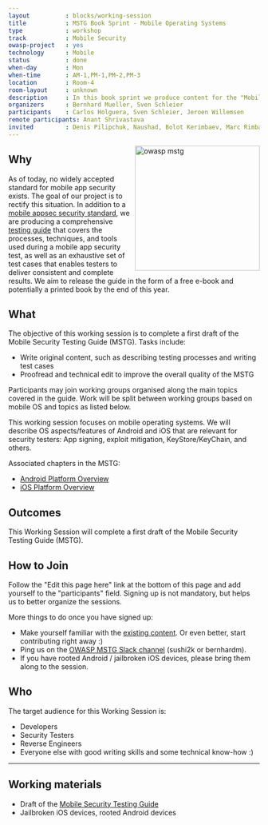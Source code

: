 ```yaml
---
layout          : blocks/working-session
title           : MSTG Book Sprint - Mobile Operating Systems
type            : workshop
track           : Mobile Security
owasp-project   : yes
technology      : Mobile
status          : done
when-day        : Mon
when-time       : AM-1,PM-1,PM-2,PM-3
location        : Room-4
room-layout     : unknown
description     : In this book sprint we produce content for the "Mobile Operating Systems" chapter of the Mobile Security Testing Guide.
organizers      : Bernhard Mueller, Sven Schleier
participants    : Carlos Holguera, Sven Schleier, Jeroen Willemsen
remote participants: Anant Shrivastava
invited         : Denis Pilipchuk, Naushad, Bolot Kerimbaev, Marc Rimbau, Alexander Antukh, Johanna Curiel
---
```


<img src="https://media.githubusercontent.com/media/OWASP/owasp-mstg/master/Document/Images/titlepage-small.jpg" width="250px" align="right" alt="owasp mstg"/>

## Why

As of today, no widely accepted standard for mobile app security exists. The goal of our project is to rectify this situation. In addition to a [mobile appsec security standard](https://github.com/OWASP/owasp-masvs), we are producing a comprehensive [testing guide](https://github.com/OWASP/owasp-mstg) that covers the processes, techniques, and tools used during a mobile app security test, as well as an exhaustive set of test cases that enables testers to deliver consistent and complete results. We aim to release the guide in the form of a free e-book and potentially a printed book by the end of this year.

## What

The objective of this working session is to complete a first draft of the Mobile Security Testing Guide (MSTG). Tasks include:

- Write original content, such as describing testing processes and writing test cases
- Proofread and technical edit to improve the overall quality of the MSTG

Participants may join working groups organised along the main topics covered in the guide. Work will be split between working groups based on mobile OS and topics as listed below.

This working session focuses on mobile operating systems. We will describe OS aspects/features of Android and iOS that are relevant for security testers: App signing, exploit mitigation, KeyStore/KeyChain, and others.

Associated chapters in the MSTG:

- [Android Platform Overview](https://github.com/OWASP/owasp-mstg/blob/master/Document/0x05a-Platform-Overview.md)
- [iOS Platform Overview](https://github.com/OWASP/owasp-mstg/blob/master/Document/0x06a-Platform-Overview.md)

## Outcomes

This Working Session will complete a first draft of the Mobile Security Testing Guide (MSTG).

## How to Join

Follow the "Edit this page here" link at the bottom of this page and add yourself to the "participants" field. Signing up is not mandatory, but helps us to better organize the sessions.

More things to do once you have signed up:

- Make yourself familiar with the [existing content](https://github.com/OWASP/owasp-mstg). Or even better, start contributing right away :)
- Ping us on the [OWASP MSTG Slack channel](https://owasp.slack.com/messages/project-mobile_omtg/details/) (sushi2k or bernhardm).
- If you have rooted Android / jailbroken iOS devices, please bring them along to the session.

## Who

The target audience for this Working Session is:

- Developers
- Security Testers
- Reverse Engineers
- Everyone else with good writing skills and some technical know-how :)

--- 

## Working materials

- Draft of the [Mobile Security Testing Guide](https://github.com/OWASP/owasp-mstg)
- Jailbroken iOS devices, rooted Android devices
